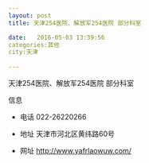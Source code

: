 ```yaml
--- 
layout: post 
title: 天津254医院、解放军254医院 部分科室

date:   2016-05-03 13:39:56 
categories:其他  
city:天津
  
--- 
```

   
天津254医院、解放军254医院 部分科室

信息
 - 电话 022-26220266

 - 地址 天津市河北区黄纬路60号

 - 网址 http://www.yafrlaowuw.com/


